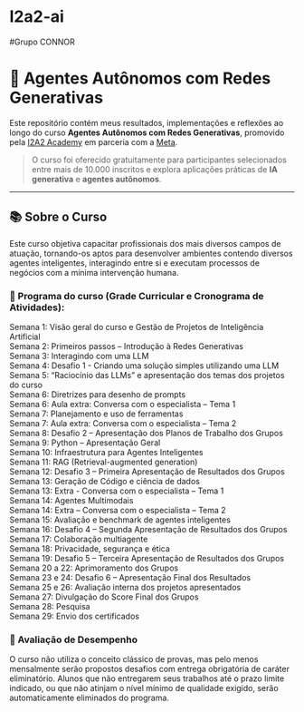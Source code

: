 # I2a2-ai
#Grupo CONNOR
# 🚀 Agentes Autônomos com Redes Generativas

Este repositório contém meus resultados, implementações e reflexões ao longo do curso **Agentes Autônomos com Redes Generativas**, promovido pela [I2A2 Academy](https://i2a2.academy) em parceria com a [Meta](https://meta.com.br/).

> O curso foi oferecido gratuitamente para participantes selecionados entre mais de 10.000 inscritos e explora aplicações práticas de **IA generativa** e **agentes autônomos**.

---

## 📚 Sobre o Curso
Este curso objetiva capacitar profissionais dos mais diversos campos de atuação, tornando-os aptos para desenvolver ambientes contendo diversos agentes inteligentes, interagindo entre si e executam processos de negócios com a mínima intervenção humana.

### 📖 Programa do curso (Grade Curricular e Cronograma de Atividades):
Semana 1: Visão geral do curso e Gestão de Projetos de Inteligência Artificial  
Semana 2: Primeiros passos – Introdução à Redes Generativas  
Semana 3: Interagindo com uma LLM  
Semana 4: Desafio 1 - Criando uma solução simples utilizando uma LLM  
Semana 5: “Raciocínio das LLMs” e apresentação dos temas dos projetos do curso  
Semana 6: Diretrizes para desenho de prompts  
Semana 6: Aula extra: Conversa com o especialista – Tema 1  
Semana 7: Planejamento e uso de ferramentas  
  Semana 7: Aula extra: Conversa com o especialista – Tema 2  
Semana 8: Desafio 2 – Apresentação dos Planos de Trabalho dos Grupos  
Semana 9: Python – Apresentação Geral  
Semana 10: Infraestrutura para Agentes Inteligentes  
Semana 11: RAG (Retrieval-augmented generation)  
Semana 12: Desafio 3 – Primeira Apresentação de Resultados dos Grupos  
Semana 13: Geração de Código e ciência de dados  
  Semana 13: Extra - Conversa com o especialista – Tema 1  
Semana 14: Agentes Multimodais  
  Semana 14: Extra – Conversa com o especialista – Tema 2  
Semana 15: Avaliação e benchmark de agentes inteligentes  
Semana 16: Desafio 4 – Segunda Apresentação de Resultados dos Grupos  
Semana 17: Colaboração multiagente  
Semana 18: Privacidade, segurança e ética  
Semana 19: Desafio 5 – Terceira Apresentação de Resultados dos Grupos  
Semana 20 a 22: Aprimoramento dos Grupos  
Semana 23 e 24: Desafio 6 – Apresentação Final dos Resultados  
Semana 25 e 26: Avaliação interna dos projetos apresentados  
Semana 27: Divulgação do Score Final dos Grupos  
Semana 28: Pesquisa  
Semana 29: Envio dos certificados  

### 📝 Avaliação de Desempenho
O curso não utiliza o conceito clássico de provas, mas pelo menos mensalmente serão propostos desafios com entrega obrigatória de caráter eliminatório. Alunos que não entregarem seus trabalhos até o prazo limite indicado, ou que não atinjam o nível mínimo de qualidade exigido, serão automaticamente eliminados do programa.
